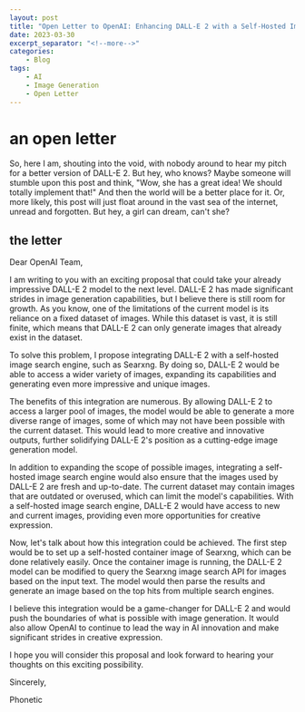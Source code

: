```yaml
---
layout: post
title: "Open Letter to OpenAI: Enhancing DALL-E 2 with a Self-Hosted Image Search Engine"
date: 2023-03-30
excerpt_separator: "<!--more-->"
categories: 
    - Blog
tags: 
    - AI
    - Image Generation
    - Open Letter
---
```


# an open letter

So, here I am, shouting into the void, with nobody around to hear my pitch for a better version of DALL-E 2. But hey, who knows? Maybe someone will stumble upon this post and think, "Wow, she has a great idea! We should totally implement that!" And then the world will be a better place for it. Or, more likely, this post will just float around in the vast sea of the internet, unread and forgotten. But hey, a girl can dream, can't she?

## the letter

Dear OpenAI Team,

I am writing to you with an exciting proposal that could take your already impressive DALL-E 2 model to the next level. DALL-E 2 has made significant strides in image generation capabilities, but I believe there is still room for growth. As you know, one of the limitations of the current model is its reliance on a fixed dataset of images. While this dataset is vast, it is still finite, which means that DALL-E 2 can only generate images that already exist in the dataset.

To solve this problem, I propose integrating DALL-E 2 with a self-hosted image search engine, such as Searxng. By doing so, DALL-E 2 would be able to access a wider variety of images, expanding its capabilities and generating even more impressive and unique images.

The benefits of this integration are numerous. By allowing DALL-E 2 to access a larger pool of images, the model would be able to generate a more diverse range of images, some of which may not have been possible with the current dataset. This would lead to more creative and innovative outputs, further solidifying DALL-E 2's position as a cutting-edge image generation model.

In addition to expanding the scope of possible images, integrating a self-hosted image search engine would also ensure that the images used by DALL-E 2 are fresh and up-to-date. The current dataset may contain images that are outdated or overused, which can limit the model's capabilities. With a self-hosted image search engine, DALL-E 2 would have access to new and current images, providing even more opportunities for creative expression.

Now, let's talk about how this integration could be achieved. The first step would be to set up a self-hosted container image of Searxng, which can be done relatively easily. Once the container image is running, the DALL-E 2 model can be modified to query the Searxng image search API for images based on the input text. The model would then parse the results and generate an image based on the top hits from multiple search engines.

I believe this integration would be a game-changer for DALL-E 2 and would push the boundaries of what is possible with image generation. It would also allow OpenAI to continue to lead the way in AI innovation and make significant strides in creative expression.

I hope you will consider this proposal and look forward to hearing your thoughts on this exciting possibility.

Sincerely,

Phonetic
